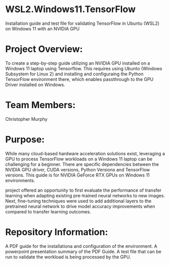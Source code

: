# WSL2.Windows11.TensorFlow
Installation guide and test file for validating TensorFlow in Ubuntu (WSL2) on Windows 11 with an NVIDIA GPU

# Project Overview:
To create a step-by-step guide utilizing an NVIDIA GPU installed on a Windows 11 laptop using Tensorflow.  This requires using Ubunto (Windows Subsystem for Linux 2) and installing and configuraing the Python TensorFlow environment there, which enables passthrough to the GPU Driver installed on Windows. 

# Team Members:
Christopher Murphy

# Purpose:
While many cloud-based hardware acceleration solutions exist, leveraging a GPU to process TensorFlow workloads on a Windows 11 laptop can be challenging for a beginner.  There are specific dependencies between the NVIDIA GPU driver, CUDA versions, Python Versions and TensorFlow versions.  This guide is for NVIDIA GeForce RTX GPUs on Windows 11 environments.   

project offered an opportunity to first evaluate the performance of transfer learning when adapting existing pre-trained neural networks to new images. Next, fine-tuning techniques were used to add additional layers to the pretrained neural network to drive model accuracy improvements when compared to transfer learning outcomes.

# Repository Information:
A PDF guide for the installationa and configuration of the environment.
A powerpoint presentation summary of the PDF Guide.
A test file that can be run to validate the workload is being processed by the GPU.
